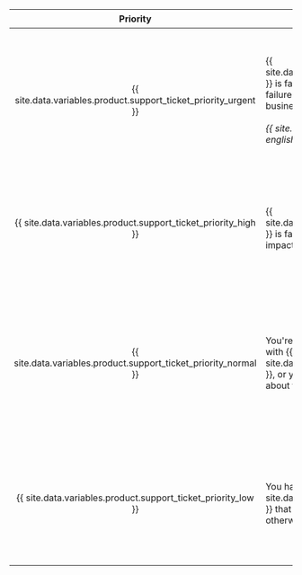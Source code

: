 |                              Priority                              | 설명                                                                                                                                                                                                                                                       | 예시                        |
|:------------------------------------------------------------------:| -------------------------------------------------------------------------------------------------------------------------------------------------------------------------------------------------------------------------------------------------------- | ------------------------- |
| {{ site.data.variables.product.support_ticket_priority_urgent }} | {{ site.data.variables.product.prodname_ghe_server }} is failing in a production environment, and the failure directly impacts the operation of your business.<br/><br/>_{{ site.data.reusables.support.priority-urgent-english-only }}_ | <ul><li>Errors or outages that affect core Git or web application functionality for all users</li><li>Severe performance degradation for majority of users</li><li>Full or rapidly filling storage</li><li>Inability to install a renewed license file</li><li>Security incident</li><li>Loss of administrative access to the instance with no known workaround</li><li>Failure to restore a backup to a production environment</li></ul> |
|  {{ site.data.variables.product.support_ticket_priority_high }}  | {{ site.data.variables.product.prodname_ghe_server }} is failing in a production environment, but impact on your business is limited.                                                                                                                  | <ul><li>Performance degradation that reduces productivity for many users</li><li>Reduced redundancy from failure of High Availability (HA) or cluster nodes</li><li>Failure to back up instance</li><li>Failure to restore a backup to a test or staging environment that could compromise successful restoration to a production environment</li></ul> |
| {{ site.data.variables.product.support_ticket_priority_normal }} | You're experiencing limited or moderate issues with {{ site.data.variables.product.prodname_ghe_server }}, or you have general concerns or questions about the operation of your instance.                                                             | <ul><li>Problems in a test or staging environment</li><li>Advice on using {{ site.data.variables.product.prodname_dotcom }} APIs and features, or questions about configuring third-party integrations from your instance</li><li>Issues with tools for user data migration that {{ site.data.variables.product.company_short }} provides</li><li>업그레이드</li><li>Bug reports</li><li>Features not working as expected</li><li>General security questions</li></ul> |
|  {{ site.data.variables.product.support_ticket_priority_low }}   | You have a question or suggestion about {{ site.data.variables.product.prodname_ghe_server }} that is not time-sensitive, or does not otherwise block the productivity of your team.                                                                   | <ul><li>Feature requests</li><li>Product feedback</li><li>Requests for health checks (available for customers with a {{ site.data.variables.product.premium_support_plan }} only at this time)</li><li>Notifying {{ site.data.variables.product.company_short }} of planned maintenance on your instance</li></ul> |
